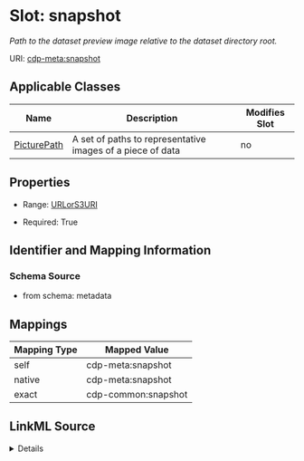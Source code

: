 

# Slot: snapshot


_Path to the dataset preview image relative to the dataset directory root._



URI: [cdp-meta:snapshot](metadatasnapshot)



<!-- no inheritance hierarchy -->





## Applicable Classes

| Name | Description | Modifies Slot |
| --- | --- | --- |
| [PicturePath](PicturePath.md) | A set of paths to representative images of a piece of data |  no  |







## Properties

* Range: [URLorS3URI](URLorS3URI.md)

* Required: True





## Identifier and Mapping Information







### Schema Source


* from schema: metadata




## Mappings

| Mapping Type | Mapped Value |
| ---  | ---  |
| self | cdp-meta:snapshot |
| native | cdp-meta:snapshot |
| exact | cdp-common:snapshot |




## LinkML Source

<details>
```yaml
name: snapshot
description: Path to the dataset preview image relative to the dataset directory root.
from_schema: metadata
exact_mappings:
- cdp-common:snapshot
rank: 1000
alias: snapshot
owner: PicturePath
domain_of:
- PicturePath
range: URLorS3URI
required: true
inlined: true
inlined_as_list: true

```
</details>